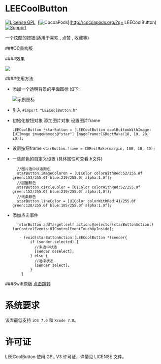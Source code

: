# LEECoolButton


[![License GPL](https://img.shields.io/aur/license/yaourt.svg?maxAge=2592000)](https://github.com/lixiang1994/LEECoolButton/blob/master/LICENSE)&nbsp;
[![CocoaPods](http://img.shields.io/cocoapods/p/LEETheme.svg?style=flat)](http://cocoapods.org/?q= LEECoolButton)&nbsp;
[![Support](https://img.shields.io/badge/support-iOS7%2B-blue.svg?style=flat)](https://www.apple.com/nl/ios/)&nbsp;

一个炫酷的按钮(适用于喜欢 , 点赞 , 收藏等)

###OC重构版

####效果

![](https://github.com/lixiang1994/LEECoolButton/blob/master/LEECoolButton运行效果图.gif)

####使用方法

* 添加一个透明背景的平面图标 如下:

    ![示例图标](https://github.com/lixiang1994/LEECoolButton/blob/master/LEECoolButtonDemo/LEECoolButtonDemo/Assets.xcassets/star.imageset/star.png)

* 引入 `#import "LEECoolButton.h"`
* 初始化按钮对象 添加图片对象 设置图片frame


  `LEECoolButton *starButton = [LEECoolButton coolButtonWithImage:[UIImage imageNamed:@"star"] ImageFrame:CGRectMake(10, 10, 20, 20)];`
  
* 设置按钮frame
  `starButton.frame = CGRectMake(margin, 100, 40, 40);`
* 一些颜色的自定义设置 (具体属性可查看.h文件)


        //图片选中状态颜色
        starButton.imageColorOn = [UIColor colorWithRed:52/255.0f green:152/255.0f blue:219/255.0f alpha:1.0f];
        //圆圈颜色
        starButton.circleColor = [UIColor colorWithRed:52/255.0f green:152/255.0f blue:219/255.0f alpha:1.0f];
        //线条颜色
        starButton.lineColor = [UIColor colorWithRed:41/255.0f green:128/255.0f blue:185/255.0f alpha:1.0f];

* 添加点击事件


        [starButton addTarget:self action:@selector(starButtonAction:) forControlEvents:UIControlEventTouchUpInside];
        
         - (void)starButtonAction:(LEECoolButton *)sender{
              if (sender.selected) {
                //未选中状态
                [sender deselect];
              } else {
                //选中状态
                [sender select];
              }
          }



###Swift原版 [点击跳转](https://github.com/okmr-d/DOFavoriteButton)


系统要求
==============
该库最低支持 `iOS 7.0` 和 `Xcode 7.0`。


许可证
==============
LEECoolButton 使用 GPL V3 许可证，详情见 LICENSE 文件。

